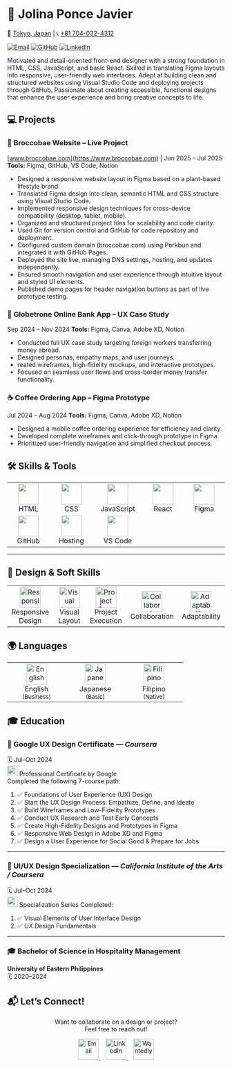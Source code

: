 
# 🎨 Jolina Ponce Javier 

📍 [Tokyo, Japan](https://www.google.com/maps/place/Tokyo,+Japan) |  📞 [+81 704-032-4312](tel:+817040324312)  

[![Email](https://img.shields.io/badge/Email-jolinapjavier%40gmail.com-brightgreen)](mailto:jolinapjavier@gmail.com)
[![GitHub](https://img.shields.io/badge/GitHub-jolinajavier-blue)](https://github.com/jolinajavier)
[![LinkedIn](https://img.shields.io/badge/LinkedIn-Jolina%20Javier-blue)](https://www.linkedin.com/in/jolina-javier)

Motivated and detail-oriented front-end designer with a strong foundation in HTML, CSS, JavaScript, and basic React. Skilled in translating Figma layouts into responsive, user-friendly web interfaces. Adept at building clean and structured websites using Visual Studio Code and deploying projects through GitHub. Passionate about creating accessible, functional designs that enhance the user experience and bring creative concepts to life.


## 💻 Projects

### 🌱 **Broccobae Website – Live Project**

[www.broccobae.com](https://www.broccobae.com) | Jun 2025 – Jul 2025
**Tools:** Figma, GitHub, VS Code, Notion

* Designed a responsive website layout in Figma based on a plant-based lifestyle brand.
* Translated Figma design into clean, semantic HTML and CSS structure using Visual Studio Code.
* Implemented responsive design techniques for cross-device compatibility (desktop, tablet, mobile).
* Organized and structured project files for scalability and code clarity.
* Used Git for version control and GitHub for code repository and deployment.
* Configured custom domain (broccobae.com) using Porkbun and integrated it with GitHub Pages.
* Deployed the site live, managing DNS settings, hosting, and updates independently.
* Ensured smooth navigation and user experience through intuitive layout and styled UI elements.
* Published demo pages for header navigation buttons as part of live prototype testing.


### 💸 **Globetrone Online Bank App – UX Case Study**

Sep 2024 – Nov 2024
**Tools:** Figma, Canva, Adobe XD, Notion

* Conducted full UX case study targeting foreign workers transferring money abroad.
* Designed personas, empathy maps, and user journeys.
* reated wireframes, high-fidelity mockups, and interactive prototypes.
* Focused on seamless user flows and cross-border money transfer functionality.


### ☕ **Coffee Ordering App – Figma Prototype**

Jul 2024 – Aug 2024
**Tools:** Figma, Canva, Adobe XD, Notion

* Designed a mobile coffee ordering experience for efficiency and clarity.
* Developed complete wireframes and click-through prototype in Figma.
* Prioritized user-friendly navigation and simplified checkout process.


## 🛠️ Skills & Tools

<div align="center">

<table>
<tr>
<td align="center" style="width: 120px;">
  <img src="https://cdn.jsdelivr.net/gh/devicons/devicon/icons/html5/html5-original.svg" width="48" height="48" />
  <br>HTML
</td>
<td align="center" style="width: 120px;">
  <img src="https://cdn.jsdelivr.net/gh/devicons/devicon/icons/css3/css3-original.svg" width="48" height="48" />
  <br>CSS
</td>
<td align="center" style="width: 120px;">
  <img src="https://cdn.jsdelivr.net/gh/devicons/devicon/icons/javascript/javascript-original.svg" width="48" height="48" />
  <br>JavaScript
</td>
<td align="center" style="width: 120px;">
  <img src="https://cdn.jsdelivr.net/gh/devicons/devicon/icons/react/react-original.svg" width="48" height="48" />
  <br>React
</td>
<td align="center" style="width: 120px;">
  <img src="https://cdn.jsdelivr.net/gh/devicons/devicon/icons/figma/figma-original.svg" width="48" height="48" />
  <br>Figma
</td>
</tr>
<tr>
<td align="center" style="width: 120px;">
  <img src="https://cdn.jsdelivr.net/gh/devicons/devicon/icons/github/github-original.svg" width="48" height="48" />
  <br>GitHub
</td>
<td align="center" style="width: 120px;">
  <img src="https://img.icons8.com/color/48/000000/domain.png" width="48" height="48" />
  <br>Hosting
</td>
<td align="center" style="width: 120px;">
  <img src="https://cdn.jsdelivr.net/gh/devicons/devicon/icons/vscode/vscode-original.svg" width="48" height="48" />
  <br>VS Code
</td>
</tr>
</table>

</div>

---


## 🎯 Design & Soft Skills

<div align="center">

<table>
<tr>
<td align="center" style="width: 120px;">
  <img src="https://cdn-icons-png.flaticon.com/512/1006/1006771.png" width="48" alt="Responsive Design" title="Responsive Design" />
  <br>Responsive Design
</td>
<td align="center" style="width: 120px;">
  <img src="https://cdn-icons-png.flaticon.com/512/1828/1828919.png" width="48" alt="Visual Layout" title="Visual Layout Precision" />
  <br>Visual Layout
</td>
<td align="center" style="width: 120px;">
  <img src="https://cdn-icons-png.flaticon.com/512/2921/2921222.png" width="48" alt="Project Execution" title="Project Execution" />
  <br>Project Execution
</td>
<td align="center" style="width: 120px;">
  <img src="https://cdn-icons-png.flaticon.com/512/3771/3771451.png" width="48" alt="Collaboration" title="Collaboration" />
  <br>Collaboration
</td>
<td align="center" style="width: 120px;">
  <img src="https://cdn-icons-png.flaticon.com/512/1040/1040230.png" width="48" alt="Adaptability" title="Adaptability" />
  <br>Adaptability
</td>
</tr>
</table>

</div>



## 🌍 Languages

<div align="center">

<table>
<tr>
<td align="center" style="width: 120px;">
  <img src="https://cdn-icons-png.flaticon.com/512/330/330425.png" width="48" alt="English" title="English" />
  <br>English<br><sub>(Business)</sub>
</td>
<td align="center" style="width: 120px;">
  <img src="https://cdn-icons-png.flaticon.com/512/197/197604.png" width="48" alt="Japanese" title="Japanese" />
  <br>Japanese<br><sub>(Basic)</sub>
</td>
<td align="center" style="width: 120px;">
  <img src="https://cdn-icons-png.flaticon.com/512/197/197561.png" width="48" alt="Filipino" title="Filipino" />
  <br>Filipino<br><sub>(Native)</sub>
</td>
</tr>
</table>

</div>

## 🎓 Education

<div align="left">

### 📘 Google UX Design Certificate — *Coursera*  
🗓️ Jul–Oct 2024  
<img src="https://img.icons8.com/color/48/000000/google-logo.png" width="24"/> Professional Certificate by Google  
Completed the following 7-course path:

1. ✅ Foundations of User Experience (UX) Design  
2. ✅ Start the UX Design Process: Empathize, Define, and Ideate  
3. ✅ Build Wireframes and Low-Fidelity Prototypes  
4. ✅ Conduct UX Research and Test Early Concepts  
5. ✅ Create High-Fidelity Designs and Prototypes in Figma  
6. ✅ Responsive Web Design in Adobe XD and Figma  
7. ✅ Design a User Experience for Social Good & Prepare for Jobs

---

### 🎨 UI/UX Design Specialization — *California Institute of the Arts / Coursera*  
🗓️ Jul–Oct 2024  
<img src="https://img.icons8.com/fluency/48/000000/adobe-xd.png" width="24"/> Specialization Series Completed:

1. ✅ Visual Elements of User Interface Design  
2. ✅ UX Design Fundamentals  

---

### 🎓 Bachelor of Science in Hospitality Management  
**University of Eastern Philippines**  
🗓️ 2020–2024

</div>



## 📬 Let’s Connect!

<div align="center">

<p>Want to collaborate on a design or project?<br>Feel free to reach out!</p>

<a href="mailto:jolinapjavier@gmail.com">
  <img src="https://img.icons8.com/color/48/000000/apple-mail.png" width="48" alt="Email" title="Email" />
</a>
&nbsp;&nbsp;
<a href="https://www.linkedin.com/in/jolina-javier" target="_blank">
  <img src="https://img.icons8.com/color/48/000000/linkedin.png" width="48" alt="LinkedIn" title="LinkedIn" />
</a>
&nbsp;&nbsp;
<a href="https://www.wantedly.com/id/jolina_javier" target="_blank">
  <img src="https://raw.githubusercontent.com/yena-hub/assets/main/wantedly-icon.png" width="48" alt="Wantedly" title="Wantedly" />
</a>

</div>


